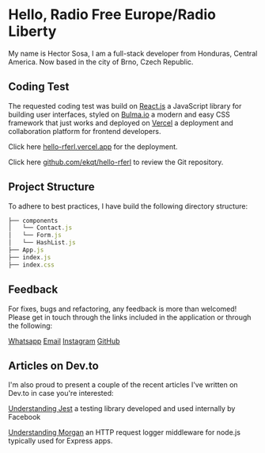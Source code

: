 # Hello, Radio Free Europe/Radio Liberty

My name is Hector Sosa, I am a full-stack developer from Honduras, Central America. Now based in the city of Brno, Czech Republic.

## Coding Test

The requested coding test was build on [React.js](https://reactjs.org/) a JavaScript library for building user interfaces, styled on [Bulma.io](https://bulma.io/) a modern and easy CSS framework that just works and deployed on [Vercel](https://vercel.com/docs) a deployment and collaboration platform for frontend developers. 

Click here [hello-rferl.vercel.app](https://hello-rferl.vercel.app/) for the deployment.

Click here [github.com/ekqt/hello-rferl](https://github.com/ekqt/hello-rferl) to review the Git repository.

## Project Structure
To adhere to best practices, I have build the following directory structure:
```javascript
├── components
│   └── Contact.js
│   └── Form.js
│   └── HashList.js
├── App.js
├── index.js
├── index.css
```

## Feedback
For fixes, bugs and refactoring, any feedback is more than welcomed! Please get in touch through the links included in the application or through the following:

[Whatsapp](https://wa.me/420608984789)
[Email](mailito:ekheinquarto@gmail.com)
[Instagram](https://instagram.com/ekheinquarto)
[GitHub](https://github.com/ekqt)

## Articles on Dev.to
I'm also proud to present a couple of the recent articles I've written on Dev.to in case you're interested:

[Understanding Jest](https://dev.to/ekqt/understanding-jest-2ifm)
a testing library developed and used internally by Facebook

[Understanding Morgan](https://dev.to/ekqt/understanding-morgan-47p1) an HTTP request logger middleware for node.js typically used for Express apps.
